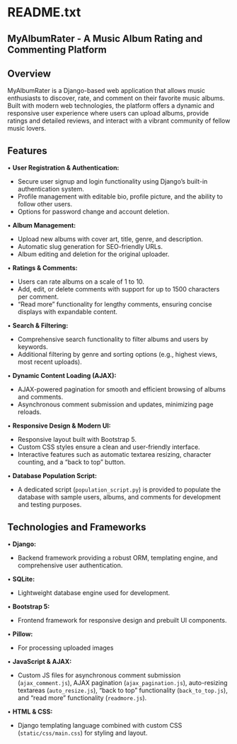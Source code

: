README.txt
==========

MyAlbumRater - A Music Album Rating and Commenting Platform
------------------------------------------------------------

Overview
--------
MyAlbumRater is a Django-based web application that allows music enthusiasts to discover, rate, and comment on their favorite music albums. Built with modern web technologies, the platform offers a dynamic and responsive user experience where users can upload albums, provide ratings and detailed reviews, and interact with a vibrant community of fellow music lovers.

Features
--------
• **User Registration & Authentication:**  
  - Secure user signup and login functionality using Django’s built-in authentication system.
  - Profile management with editable bio, profile picture, and the ability to follow other users.
  - Options for password change and account deletion.

• **Album Management:**  
  - Upload new albums with cover art, title, genre, and description.
  - Automatic slug generation for SEO-friendly URLs.
  - Album editing and deletion for the original uploader.

• **Ratings & Comments:**  
  - Users can rate albums on a scale of 1 to 10.
  - Add, edit, or delete comments with support for up to 1500 characters per comment.
  - “Read more” functionality for lengthy comments, ensuring concise displays with expandable content.

• **Search & Filtering:**  
  - Comprehensive search functionality to filter albums and users by keywords.
  - Additional filtering by genre and sorting options (e.g., highest views, most recent uploads).

• **Dynamic Content Loading (AJAX):**  
  - AJAX-powered pagination for smooth and efficient browsing of albums and comments.
  - Asynchronous comment submission and updates, minimizing page reloads.

• **Responsive Design & Modern UI:**  
  - Responsive layout built with Bootstrap 5.
  - Custom CSS styles ensure a clean and user-friendly interface.
  - Interactive features such as automatic textarea resizing, character counting, and a “back to top” button.

• **Database Population Script:**  
  - A dedicated script (`population_script.py`) is provided to populate the database with sample users, albums, and comments for development and testing purposes.

Technologies and Frameworks
---------------------------
• **Django:**  
  - Backend framework providing a robust ORM, templating engine, and comprehensive user authentication.
  
• **SQLite:**  
  - Lightweight database engine used for development.
  
• **Bootstrap 5:**  
  - Frontend framework for responsive design and prebuilt UI components.

• **Pillow:**  
  - For processing uploaded images
  
• **JavaScript & AJAX:**  
  - Custom JS files for asynchronous comment submission (`ajax_comment.js`), AJAX pagination (`ajax_pagination.js`), auto-resizing textareas (`auto_resize.js`), “back to top” functionality (`back_to_top.js`), and “read more” functionality (`readmore.js`).
  
• **HTML & CSS:**  
  - Django templating language combined with custom CSS (`static/css/main.css`) for styling and layout.
